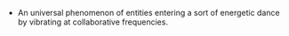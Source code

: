 - An universal phenomenon of entities entering a sort of energetic dance by vibrating at collaborative frequencies.